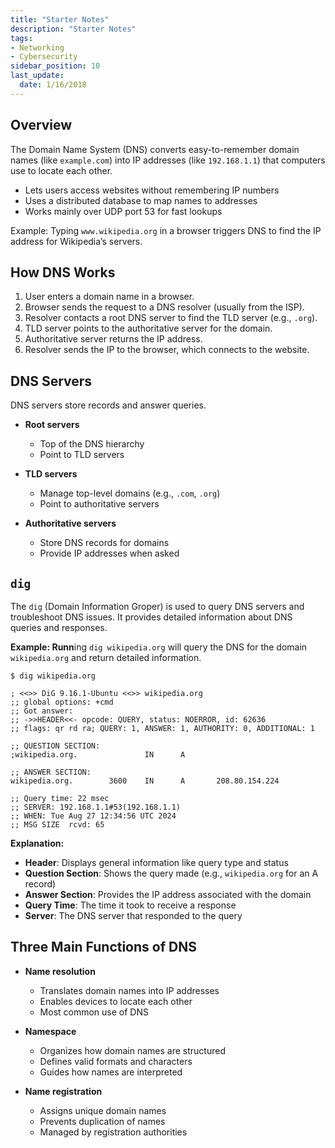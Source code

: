 ```yaml
---
title: "Starter Notes"
description: "Starter Notes"
tags: 
- Networking
- Cybersecurity
sidebar_position: 10
last_update:
  date: 1/16/2018
---
```



## Overview

The Domain Name System (DNS) converts easy-to-remember domain names (like `example.com`) into IP addresses (like `192.168.1.1`) that computers use to locate each other.

- Lets users access websites without remembering IP numbers
- Uses a distributed database to map names to addresses
- Works mainly over UDP port 53 for fast lookups

Example: Typing `www.wikipedia.org` in a browser triggers DNS to find the IP address for Wikipedia’s servers.

## How DNS Works

1. User enters a domain name in a browser.
2. Browser sends the request to a DNS resolver (usually from the ISP).
3. Resolver contacts a root DNS server to find the TLD server (e.g., `.org`).
4. TLD server points to the authoritative server for the domain.
5. Authoritative server returns the IP address.
6. Resolver sends the IP to the browser, which connects to the website.

## DNS Servers

DNS servers store records and answer queries.

- **Root servers**

  - Top of the DNS hierarchy
  - Point to TLD servers

- **TLD servers**

  - Manage top-level domains (e.g., `.com`, `.org`)
  - Point to authoritative servers

- **Authoritative servers**

  - Store DNS records for domains
  - Provide IP addresses when asked


## `dig`

The `dig` (Domain Information Groper) is used to query DNS servers and troubleshoot DNS issues. It provides detailed information about DNS queries and responses.

**Example: Runn**ing `dig wikipedia.org` will query the DNS for the domain `wikipedia.org` and return detailed information.

```shell
$ dig wikipedia.org

; <<>> DiG 9.16.1-Ubuntu <<>> wikipedia.org
;; global options: +cmd
;; Got answer:
;; ->>HEADER<<- opcode: QUERY, status: NOERROR, id: 62636
;; flags: qr rd ra; QUERY: 1, ANSWER: 1, AUTHORITY: 0, ADDITIONAL: 1

;; QUESTION SECTION:
;wikipedia.org.               IN      A

;; ANSWER SECTION:
wikipedia.org.        3600    IN      A       208.80.154.224

;; Query time: 22 msec
;; SERVER: 192.168.1.1#53(192.168.1.1)
;; WHEN: Tue Aug 27 12:34:56 UTC 2024
;; MSG SIZE  rcvd: 65
```

**Explanation:**

- **Header**: Displays general information like query type and status
- **Question Section**: Shows the query made (e.g., `wikipedia.org` for an A record)
- **Answer Section**: Provides the IP address associated with the domain
- **Query Time**: The time it took to receive a response
- **Server**: The DNS server that responded to the query


## Three Main Functions of DNS

- **Name resolution**

  - Translates domain names into IP addresses
  - Enables devices to locate each other
  - Most common use of DNS

- **Namespace**

  - Organizes how domain names are structured
  - Defines valid formats and characters
  - Guides how names are interpreted

- **Name registration**

  - Assigns unique domain names
  - Prevents duplication of names
  - Managed by registration authorities
